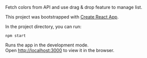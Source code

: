 Fetch colors from API and use drag & drop feature to manage list.


This project was bootstrapped with [Create React App](https://github.com/facebook/create-react-app).

In the project directory, you can run:

`npm start`

Runs the app in the development mode.\
Open [http://localhost:3000](http://localhost:3000) to view it in the browser.

